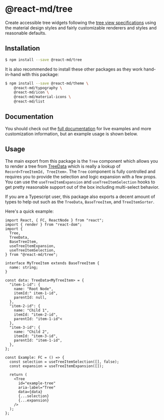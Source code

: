 # @react-md/tree

Create accessible tree widgets following the
[tree view specifications](https://www.w3.org/TR/wai-aria-practices/#TreeView)
using the material design styles and fairly customizable renderers and styles
and reasonable defaults.

## Installation

```sh
$ npm install --save @react-md/tree
```

It is also recommended to install these other packages as they work hand-in-hand
with this package:

```sh
$ npm install --save @react-md/theme \
    @react-md/typography \
    @react-md/icon \
    @react-md/material-icons \
    @react-md/list
```

<!-- DOCS_REMOVE -->

## Documentation

You should check out the
[full documentation](https://react-md.dev/packages/tree) for live examples and
more customization information, but an example usage is shown below.

<!-- DOCS_REMOVE_END -->

<!-- INCLUDING_STYLES -->

## Usage

The main export from this package is the `Tree` component which allows you to
render a tree from [TreeData](./src/types.ts#L55) which is really a lookup of
`Record<TreeItemId, TreeItem>`. The `Tree` component is fully controlled and
requires you to provide the selection and logic expansion with a few props. You
can use the `useTreeItemExpansion` and `useTreeItemSelection` hooks to get
pretty reasonable support out of the box including multi-select behavior.

If you are a Typescript user, this package also exports a decent amount of types
to help out such as the `TreeData`, `BaseTreeItem`, and `TreeItemSorter`.

Here's a quick example:

```tsx
import React, { FC, ReactNode } from "react";
import { render } from "react-dom";
import {
  Tree,
  TreeData,
  BaseTreeItem,
  useTreeItemExpansion,
  useTreeItemSelection,
} from "@react-md/tree";

interface MyTreeItem extends BaseTreeItem {
  name: string;
}

const data: TreeData<MyTreeItem> = {
  "item-1-id": {
    name: "Root Node",
    itemId:" item-1-id",
    parentId: null,
  },
  "item-2-id": {
    name: "Child 1",
    itemId: "item-2-id",
    parentId: "item-1-id"<
  },
  "item-3-id": {
    name: "Child 2",
    itemId: "item-3-id",
    parentId: "item-1-id",
  },
};

const Example: FC = () => {
  const selection = useTreeItemSelection([], false);
  const expansion = useTreeItemExpansion([]);

  return (
    <Tree
      id="example-tree"
      aria-label="Tree"
      data={data}
      {...selection}
      {...expansion}
    />
  );
};
```
